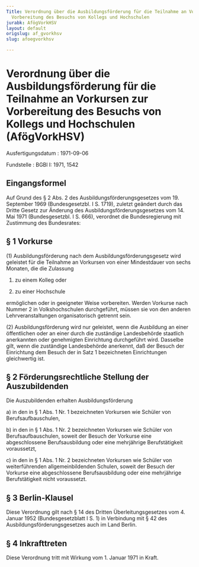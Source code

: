 ```yaml
---
Title: Verordnung über die Ausbildungsförderung für die Teilnahme an Vorkursen zur
  Vorbereitung des Besuchs von Kollegs und Hochschulen
jurabk: AfögVorkHSV
layout: default
origslug: af_gvorkhsv
slug: afoegvorkhsv

---
```


# Verordnung über die Ausbildungsförderung für die Teilnahme an Vorkursen zur Vorbereitung des Besuchs von Kollegs und Hochschulen (AfögVorkHSV)

Ausfertigungsdatum
:   1971-09-06

Fundstelle
:   BGBl I: 1971, 1542

## Eingangsformel

Auf Grund des § 2 Abs. 2 des Ausbildungsförderungsgesetzes vom 19.
September 1969 (Bundesgesetzbl. I S. 1719), zuletzt geändert durch das
Dritte Gesetz zur Änderung des Ausbildungsförderungsgesetzes vom 14.
Mai 1971 (Bundesgesetzbl. I S. 666), verordnet die Bundesregierung mit
Zustimmung des Bundesrates:

## § 1 Vorkurse

(1) Ausbildungsförderung nach dem Ausbildungsförderungsgesetz wird
geleistet für die Teilnahme an Vorkursen von einer Mindestdauer von
sechs Monaten, die die Zulassung

1.  zu einem Kolleg oder


2.  zu einer Hochschule



ermöglichen oder in geeigneter Weise vorbereiten. Werden Vorkurse nach
Nummer 2 in Volkshochschulen durchgeführt, müssen sie von den anderen
Lehrveranstaltungen organisatorisch getrennt sein.

(2) Ausbildungsförderung wird nur geleistet, wenn die Ausbildung an
einer öffentlichen oder an einer durch die zuständige Landesbehörde
staatlich anerkannten oder genehmigten Einrichtung durchgeführt wird.
Dasselbe gilt, wenn die zuständige Landesbehörde anerkennt, daß der
Besuch der Einrichtung dem Besuch der in Satz 1 bezeichneten
Einrichtungen gleichwertig ist.

## § 2 Förderungsrechtliche Stellung der Auszubildenden

Die Auszubildenden erhalten Ausbildungsförderung

a)  in den in § 1 Abs. 1 Nr. 1 bezeichneten Vorkursen wie Schüler von
    Berufsaufbauschulen,


b)  in den in § 1 Abs. 1 Nr. 2 bezeichneten Vorkursen wie Schüler von
    Berufsaufbauschulen, soweit der Besuch der Vorkurse eine
    abgeschlossene Berufsausbildung oder eine mehrjährige Berufstätigkeit
    voraussetzt,


c)  in den in § 1 Abs. 1 Nr. 2 bezeichneten Vorkursen wie Schüler von
    weiterführenden allgemeinbildenden Schulen, soweit der Besuch der
    Vorkurse eine abgeschlossene Berufsausbildung oder eine mehrjährige
    Berufstätigkeit nicht voraussetzt.

## § 3 Berlin-Klausel

Diese Verordnung gilt nach § 14 des Dritten Überleitungsgesetzes vom
4\. Januar 1952 (Bundesgesetzblatt I S. 1) in Verbindung mit § 42 des
Ausbildungsförderungsgesetzes auch im Land Berlin.

## § 4 Inkrafttreten

Diese Verordnung tritt mit Wirkung vom 1. Januar 1971 in Kraft.


